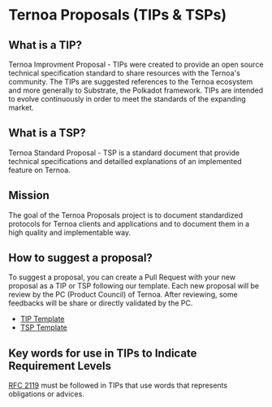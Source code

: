# Ternoa Proposals (TIPs & TSPs)

## What is a TIP?

Ternoa Improvment Proposal - TIPs were created to provide an open source technical specification standard to share resources with the Ternoa's community. The TIPs are suggested references to the Ternoa ecosystem and more generally to Substrate, the Polkadot framework. TIPs are intended to evolve continuously in order to meet the standards of the expanding market.


## What is a TSP?

Ternoa Standard Proposal - TSP is a standard document that provide technical specifications and detailled explanations of an implemented feature on Ternoa.

## Mission

The goal of the Ternoa Proposals project is to document standardized protocols for Ternoa clients and applications and to document them in a high quality and implementable way.

## How to suggest a proposal?

To suggest a proposal, you can create a Pull Request with your new proposal as a TIP or TSP following our template. Each new proposal will be review by the PC (Product Council) of Ternoa. After reviewing, some feedbacks will be share or directly validated by the PC.

- [TIP Template](https://github.com/capsule-corp-ternoa/ternoa-proposals/blob/main/TIPs/tip-template.md)
- [TSP Template](https://github.com/capsule-corp-ternoa/ternoa-proposals/blob/main/TSPs/tsp-template.md)

## Key words for use in TIPs to Indicate Requirement Levels
[RFC 2119](https://www.rfc-editor.org/rfc/rfc2119) must be followed in TIPs that use words that represents obligations or advices.

